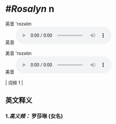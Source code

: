 # ***\#Rosalyn*** n
英音 'rɒzəlɪn  
英音
<audio src="./media/Rosalyn-B.aac" controls="controls"></audio>

美音 'rɒzəlɪn  
美音
<audio src="./media/Rosalyn.aac" controls="controls"></audio>



| 词频 1 |  

英文释义
---
### 1.*高义频：* **罗莎琳 (女名)**  



